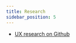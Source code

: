 ```yaml
---
title: Research
sidebar_position: 5
---
```


- [UX research on Github](https://github.com/department-of-veterans-affairs/va.gov-team/tree/master/products/va-mobile-app/ux-research) 
